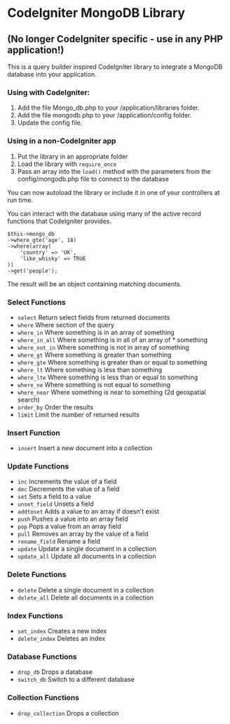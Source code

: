 # CodeIgniter MongoDB Library
## (No longer CodeIgniter specific - use in any PHP application!)

This is a query builder inspired CodeIgniter library to integrate a MongoDB database into your application.

### Using with CodeIgniter:

1. Add the file Mongo_db.php to your /application/libraries folder.
2. Add the file mongodb.php to your /application/config folder.
3. Update the config file.

### Using in a non-CodeIgniter app

1. Put the library in an appropriate folder
2. Load the library with `require_once`
3. Pass an array into the `load()` method with the parameters from the config/mongodb.php file to connect to the database

You can now autoload the library or include it in one of your controllers at run time.

You can interact with the database using many of the active record functions that CodeIgniter provides.

	$this->mongo_db
	->where_gte('age', 18)
	->where(array(
		'country' => 'UK',
		'like_whisky' => TRUE
	))
	->get('people');
	
The result will be an object containing matching documents.

### Select Functions

* `select`				Return select fields from returned documents
* `where`				Where section of the query
* `where_in`				Where something is in an array of something
* `where_in_all`			Where something is in all of an array of * something
* `where_not_in`			Where something is not in array of something
* `where_gt`				Where something is greater than something
* `where_gte`				Where something is greater than or equal to something
* `where_lt`				Where something is less than something
* `where_lte`				Where something is less than or equal to something
* `where_ne`				Where something is not equal to something
* `where_near`				Where something is near to something (2d geospatial search)
* `order_by`				Order the results
* `limit`				Limit the number of returned results

### Insert Function

* `insert`				Insert a new document into a collection

### Update Functions

* `inc`					Increments the value of a field
* `dec`					Decrements the value of a field
* `set`					Sets a field to a value
* `unset_field`				Unsets a field
* `addtoset`				Adds a value to an array if doesn't exist
* `push`				Pushes a value into an array field
* `pop`					Pops a value from an array field
* `pull`				Removes an array by the value of a field
* `rename_field`			Rename a field
* `update`				Update a single document in a collection
* `update_all`				Update all documents in a collection

### Delete Functions

* `delete`				Delete a single document in a collection
* `delete_all`				Delete all documents in a collection

### Index Functions

* `set_index`				Creates a new index
* `delete_index`			Deletes an index

### Database Functions

* `drop_db`				Drops a database
* `switch_db`				Switch to a different database

### Collection Functions

* `drop_collection`			Drops a collection